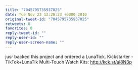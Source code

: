 ```yaml
---
title: "7045795735937025"
date: Tue Nov 23 12:20:23 +0000 2010
original-tweet-id: "7045795735937025"
retweets: 0
favorites: 0
reply-tweet-id: ""
reply-user-id: ""
reply-user-screen-name: ""
---
```

jusr backed this project and ordered a LunaTick. Kickstarter - TikTok+LunaTik Multi-Touch Watch Kits: http://kck.st/al8N3p
